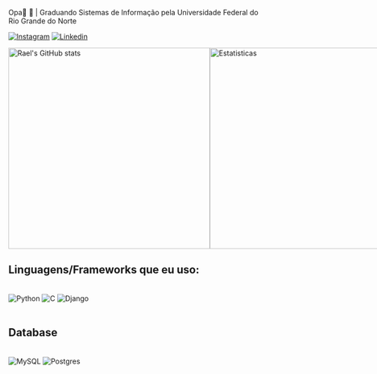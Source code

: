 Opa👋
🏫 | Graduando Sistemas de Informação pela Universidade Federal do Rio Grande do Norte

[![Instagram](https://img.shields.io/badge/Instagram-E4405F?style=for-the-badge&logo=instagram&logoColor=white)](https://www.instagram.com/_rael.araujo_/?next=%2F)
[![Linkedin](https://img.shields.io/badge/LinkedIn-0077B5?style=for-the-badge&logo=linkedin&logoColor=white)](https://www.linkedin.com/in/rael-araújo-3b2251275/)

<div style="display: flex; justify-content: space-between;">
  <img src="https://github-readme-stats.vercel.app/api?username=raelaraujo0&show_icons=true&theme=dark" alt="Rael's GitHub stats" width="400" />
  <img src="https://github-readme-stats.vercel.app/api/top-langs/?username=raelaraujo0&layout=compact&theme=dark" alt="Estatisticas" width="400" />
</div>


## Linguagens/Frameworks que eu uso:
<div style="display: inline_block"><br/>
    <img align="center" alt="Python" src="https://img.shields.io/badge/Python-14354C?style=for-the-badge&logo=python&logoColor=yellow"/>
    <img align="center" alt="C" src="https://img.shields.io/badge/C-00599C?style=for-the-badge&logo=c&logoColor=white/">
    <img align="center" alt="Django" src="https://img.shields.io/badge/Django-092E20?style=for-the-badge&logo=django&logoColor=white"/>
</div><br/>

## Database
<div style="display: inline_block"><br>
    <img align="center" alt="MySQL" src="https://img.shields.io/badge/MySQL-00000F?style=for-the-badge&logo=mysql&logoColor=white"/>
    <img align="center" alt="Postgres" src="https://img.shields.io/badge/PostgreSQL-316192?style=for-the-badge&logo=postgresql&logoColor=white"/>
</div></br>




